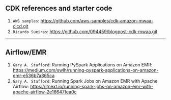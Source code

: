 
## CDK references and starter code
1. `AWS samples`:  https://github.com/aws-samples/cdk-amazon-mwaa-cicd.git
2. `Ricardo Sueiras`: https://github.com/094459/blogpost-cdk-mwaa.git

---

## Airflow/EMR 
1. `Gary A. Stafford`:  Running PySpark Applications on Amazon EMR: https://medium.com/swlh/running-pyspark-applications-on-amazon-emr-e536b7a865ca
2. `Gary A. Stafford`:  Running Spark Jobs on Amazon EMR with Apache Airflow: https://itnext.io/running-spark-jobs-on-amazon-emr-with-apache-airflow-2e16647fea0c
